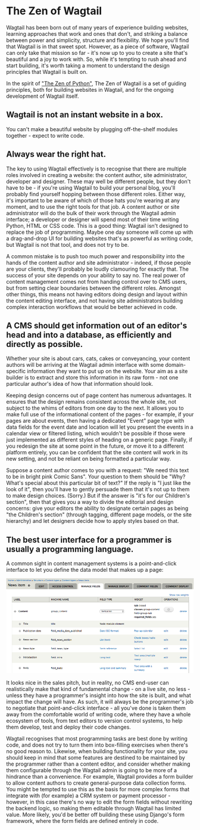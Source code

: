 # The Zen of Wagtail

Wagtail has been born out of many years of experience building websites, learning approaches that work and ones that don't, and striking a balance between power and simplicity, structure and flexibility. We hope you'll find that Wagtail is in that sweet spot. However, as a piece of software, Wagtail can only take that mission so far - it's now up to you to create a site that's beautiful and a joy to work with. So, while it's tempting to rush ahead and start building, it's worth taking a moment to understand the design principles that Wagtail is built on.

In the spirit of ["The Zen of Python"](https://www.python.org/dev/peps/pep-0020/), The Zen of Wagtail is a set of guiding principles, both for building websites in Wagtail, and for the ongoing development of Wagtail itself.

## Wagtail is not an instant website in a box.

You can't make a beautiful website by plugging off-the-shelf modules together - expect to write code.

## Always wear the right hat.

The key to using Wagtail effectively is to recognise that there are multiple roles involved in creating a website: the content author, site administrator, developer and designer. These may well be different people, but they don't have to be - if you're using Wagtail to build your personal blog, you'll probably find yourself hopping between those different roles. Either way, it's important to be aware of which of those hats you're wearing at any moment, and to use the right tools for that job. A content author or site administrator will do the bulk of their work through the Wagtail admin interface; a developer or designer will spend most of their time writing Python, HTML or CSS code. This is a good thing: Wagtail isn't designed to replace the job of programming. Maybe one day someone will come up with a drag-and-drop UI for building websites that's as powerful as writing code, but Wagtail is not that tool, and does not try to be.

A common mistake is to push too much power and responsibility into the hands of the content author and site administrator - indeed, if those people are your clients, they'll probably be loudly clamouring for exactly that. The success of your site depends on your ability to say no. The real power of content management comes not from handing control over to CMS users, but from setting clear boundaries between the different roles. Amongst other things, this means not having editors doing design and layout within the content editing interface, and not having site administrators building complex interaction workflows that would be better achieved in code.

## A CMS should get information out of an editor's head and into a database, as efficiently and directly as possible.

Whether your site is about cars, cats, cakes or conveyancing, your content authors will be arriving at the Wagtail admin interface with some domain-specific information they want to put up on the website. Your aim as a site builder is to extract and store this information in its raw form - not one particular author's idea of how that information should look.

Keeping design concerns out of page content has numerous advantages. It ensures that the design remains consistent across the whole site, not subject to the whims of editors from one day to the next. It allows you to make full use of the informational content of the pages - for example, if your pages are about events, then having a dedicated "Event" page type with data fields for the event date and location will let you present the events in a calendar view or filtered listing, which wouldn't be possible if those were just implemented as different styles of heading on a generic page. Finally, if you redesign the site at some point in the future, or move it to a different platform entirely, you can be confident that the site content will work in its new setting, and not be reliant on being formatted a particular way.

Suppose a content author comes to you with a request: "We need this text to be in bright pink Comic Sans". Your question to them should be "Why? What's special about this particular bit of text?" If the reply is "I just like the look of it", then you'll have to gently persuade them that it's not up to them to make design choices. (Sorry.) But if the answer is "it's for our Children's section", then that gives you a way to divide the editorial and design concerns: give your editors the ability to designate certain pages as being "the Children's section" (through tagging, different page models, or the site hierarchy) and let designers decide how to apply styles based on that.

## The best user interface for a programmer is usually a programming language.

A common sight in content management systems is a point-and-click interface to let you define the data model that makes up a page:

![Image of a CMS interface](../_static/images/drupal_content_type.png)

It looks nice in the sales pitch, but in reality, no CMS end-user can realistically make that kind of fundamental change - on a live site, no less - unless they have a programmer's insight into how the site is built, and what impact the change will have. As such, it will always be the programmer's job to negotiate that point-and-click interface - all you've done is taken them away from the comfortable world of writing code, where they have a whole ecosystem of tools, from text editors to version control systems, to help them develop, test and deploy their code changes.

Wagtail recognises that most programming tasks are best done by writing code, and does not try to turn them into box-filling exercises when there's no good reason to. Likewise, when building functionality for your site, you should keep in mind that some features are destined to be maintained by the programmer rather than a content editor, and consider whether making them configurable through the Wagtail admin is going to be more of a hindrance than a convenience. For example, Wagtail provides a form builder to allow content authors to create general-purpose data collection forms. You might be tempted to use this as the basis for more complex forms that integrate with (for example) a CRM system or payment processor - however, in this case there's no way to edit the form fields without rewriting the backend logic, so making them editable through Wagtail has limited value. More likely, you'd be better off building these using Django's form framework, where the form fields are defined entirely in code.